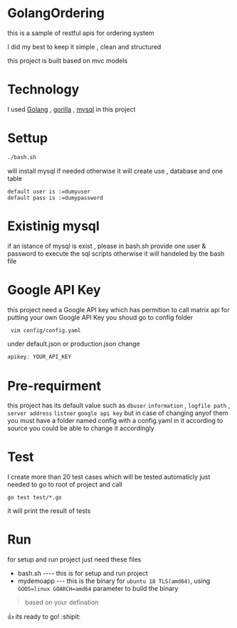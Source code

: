 # GolangOrdering
this is a sample of restful apis for ordering system

I did my best to keep it simple , clean and structured 

this project is built based on mvc models 

# Technology
I used [Golang](https://golang.org)  , [gorilla](http://www.gorillatoolkit.org) , [mysql](https://www.mysql.com) in this project

# Settup
``` bash
./bash.sh 
``` 
will install mysql if needed otherwise it will create use , database and one table
```
default user is :=dumyuser
default pass is :=dumypassword
```
# Existinig mysql
if an istance of mysql is exist , please in bash.sh provide one user & password 
to execute the sql scripts
otherwise it will handeled by the bash file

# Google API Key
this project need a Google API key which has permition to call matrix api
for putting your own Google API Key you shoud go to config folder
```bash
 vim config/config.yaml
 ```
under default.json or production.json change 
```javascript
apikey: YOUR_API_KEY
```
# Pre-requirment
this project has its default value such as 
`dbuser` `information` , `logfile path` , `server address` `listner`  `google api key`
but in case of changing anyof them 
you must have a folder named config
with a config.yaml in it according to source 
you could be able to change it accordingly

# Test
I create more than 20 test cases which will be tested automaticly
just needed to go to root of project and call
``` golang
go test test/*.go 
```
it will print the result of tests

# Run
for setup and run project just need these files
- bash.sh ---- this is for setup and run project
- mydemoapp --- this is the binary for `ubuntu 18 TLS(amd64)`, using `GOOS=linux GOARCH=amd64` parameter to build the binary
>based on your defination 

:+1: its ready to go! :shipit:

